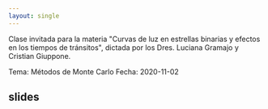 ```yaml
---
layout: single
---
```


Clase invitada para la materia "Curvas de luz en estrellas binarias y
efectos en los tiempos de tránsitos", dictada por los Dres. Luciana
Gramajo y Cristian Giuppone.

Tema: Métodos de Monte Carlo
Fecha: 2020-11-02


## slides

<script async class="speakerdeck-embed" data-id="3d07c52d35424448939e5c9084736fff" data-ratio="1.33333333333333" src="//speakerdeck.com/assets/embed.js"></script>

